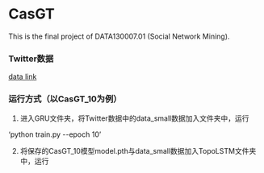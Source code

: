 # CasGT
This is the final project of DATA130007.01 (Social Network Mining).

### Twitter数据
[data link](https://drive.google.com/drive/folders/1HeutDaYU9XiZov-wEPCagX_xZCHHxLz5?usp=sharing)

### 运行方式（以CasGT_10为例）
1. 进入GRU文件夹，将Twitter数据中的data_small数据加入文件夹中，运行

  ‘python train.py --epoch 10’
  
2. 将保存的CasGT_10模型model.pth与data_small数据加入TopoLSTM文件夹中，运行
